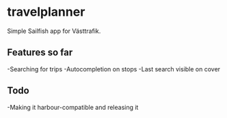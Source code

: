 travelplanner
=============

Simple Sailfish app for Västtrafik.

Features so far
---------------
-Searching for trips
-Autocompletion on stops
-Last search visible on cover

Todo
----
-Making it harbour-compatible and releasing it
